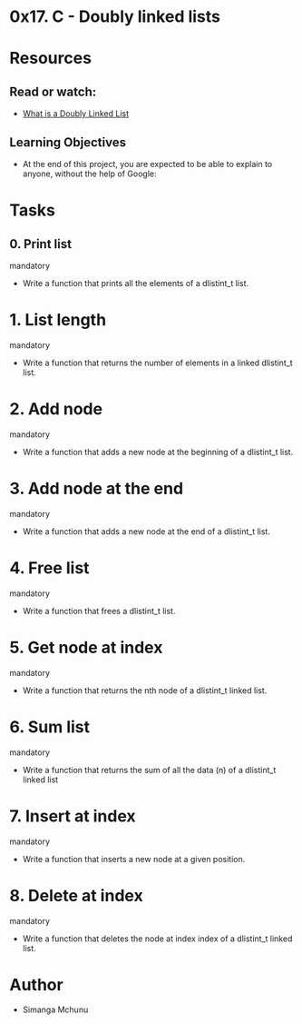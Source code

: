 # 0x17. C - Doubly linked lists

# Resources

## Read or watch:



- [What is a Doubly Linked List](https://alx-intranet.hbtn.io/rltoken/C5_IRM981SVn8oA8RP3gag)

## Learning Objectives

- At the end of this project, you are expected to be able to explain to anyone, without the help of Google:

# Tasks

## 0. Print list

mandatory


- Write a function that prints all the elements of a dlistint_t list.

# 1. List length

mandatory

- Write a function that returns the number of elements in a linked dlistint_t list.

# 2. Add node

mandatory

- Write a function that adds a new node at the beginning of a dlistint_t list.

# 3. Add node at the end

mandatory

- Write a function that adds a new node at the end of a dlistint_t list.

# 4. Free list

mandatory

- Write a function that frees a dlistint_t list.

# 5. Get node at index

mandatory

- Write a function that returns the nth node of a dlistint_t linked list.

# 6. Sum list

mandatory

- Write a function that returns the sum of all the data (n) of a dlistint_t linked list

# 7. Insert at index

mandatory

- Write a function that inserts a new node at a given position.

# 8. Delete at index

mandatory

- Write a function that deletes the node at index index of a dlistint_t linked list.


# Author 
- Simanga Mchunu
